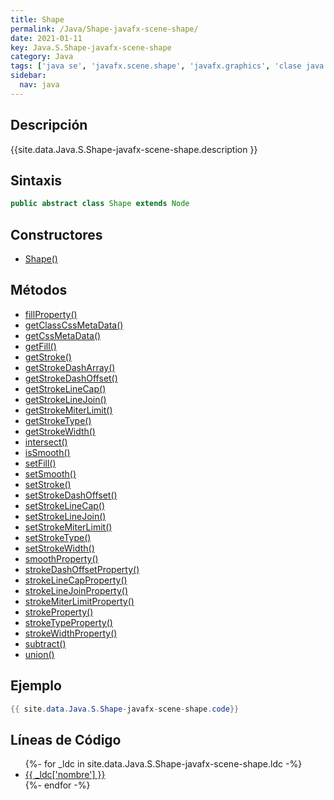 ```yaml
---
title: Shape
permalink: /Java/Shape-javafx-scene-shape/
date: 2021-01-11
key: Java.S.Shape-javafx-scene-shape
category: Java
tags: ['java se', 'javafx.scene.shape', 'javafx.graphics', 'clase java', 'JavaFX 2.0']
sidebar: 
  nav: java
---
```


## Descripción
{{site.data.Java.S.Shape-javafx-scene-shape.description }}

## Sintaxis
~~~java
public abstract class Shape extends Node
~~~

## Constructores
* [Shape()](/Java/Shape-javafx-scene-shape/Shape/)

## Métodos
* [fillProperty()](/Java/Shape-javafx-scene-shape/fillProperty)
* [getClassCssMetaData()](/Java/Shape-javafx-scene-shape/getClassCssMetaData)
* [getCssMetaData()](/Java/Shape-javafx-scene-shape/getCssMetaData)
* [getFill()](/Java/Shape-javafx-scene-shape/getFill)
* [getStroke()](/Java/Shape-javafx-scene-shape/getStroke)
* [getStrokeDashArray()](/Java/Shape-javafx-scene-shape/getStrokeDashArray)
* [getStrokeDashOffset()](/Java/Shape-javafx-scene-shape/getStrokeDashOffset)
* [getStrokeLineCap()](/Java/Shape-javafx-scene-shape/getStrokeLineCap)
* [getStrokeLineJoin()](/Java/Shape-javafx-scene-shape/getStrokeLineJoin)
* [getStrokeMiterLimit()](/Java/Shape-javafx-scene-shape/getStrokeMiterLimit)
* [getStrokeType()](/Java/Shape-javafx-scene-shape/getStrokeType)
* [getStrokeWidth()](/Java/Shape-javafx-scene-shape/getStrokeWidth)
* [intersect()](/Java/Shape-javafx-scene-shape/intersect)
* [isSmooth()](/Java/Shape-javafx-scene-shape/isSmooth)
* [setFill()](/Java/Shape-javafx-scene-shape/setFill)
* [setSmooth()](/Java/Shape-javafx-scene-shape/setSmooth)
* [setStroke()](/Java/Shape-javafx-scene-shape/setStroke)
* [setStrokeDashOffset()](/Java/Shape-javafx-scene-shape/setStrokeDashOffset)
* [setStrokeLineCap()](/Java/Shape-javafx-scene-shape/setStrokeLineCap)
* [setStrokeLineJoin()](/Java/Shape-javafx-scene-shape/setStrokeLineJoin)
* [setStrokeMiterLimit()](/Java/Shape-javafx-scene-shape/setStrokeMiterLimit)
* [setStrokeType()](/Java/Shape-javafx-scene-shape/setStrokeType)
* [setStrokeWidth()](/Java/Shape-javafx-scene-shape/setStrokeWidth)
* [smoothProperty()](/Java/Shape-javafx-scene-shape/smoothProperty)
* [strokeDashOffsetProperty()](/Java/Shape-javafx-scene-shape/strokeDashOffsetProperty)
* [strokeLineCapProperty()](/Java/Shape-javafx-scene-shape/strokeLineCapProperty)
* [strokeLineJoinProperty()](/Java/Shape-javafx-scene-shape/strokeLineJoinProperty)
* [strokeMiterLimitProperty()](/Java/Shape-javafx-scene-shape/strokeMiterLimitProperty)
* [strokeProperty()](/Java/Shape-javafx-scene-shape/strokeProperty)
* [strokeTypeProperty()](/Java/Shape-javafx-scene-shape/strokeTypeProperty)
* [strokeWidthProperty()](/Java/Shape-javafx-scene-shape/strokeWidthProperty)
* [subtract()](/Java/Shape-javafx-scene-shape/subtract)
* [union()](/Java/Shape-javafx-scene-shape/union)

## Ejemplo
~~~java
{{ site.data.Java.S.Shape-javafx-scene-shape.code}}
~~~

## Líneas de Código
<ul>
{%- for _ldc in site.data.Java.S.Shape-javafx-scene-shape.ldc -%}
   <li>
       <a href="{{_ldc['url'] }}">{{ _ldc['nombre'] }}</a>
   </li>
{%- endfor -%}
</ul>
